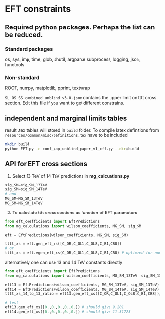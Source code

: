 # EFT constraints

## Required python packages. Perhaps the list can be reduced.
### Standard packages
os, sys, imp, time, glob, shutil, argparse
subprocess, logging, json, functools
### Non-standard
ROOT, numpy, matplotlib, pprint, textwrap


`SL_OS_SS_combined_unblind_v3.0.json` contains the upper limit on tttt cross section.
Edit this file if you want to get different constrains.

## independent and marginal limits tables
result .tex tables will stored in `build` folder. To compile latex definitions from `resources/common/misc/definitions.tex` have to be included
```bash
mkdir build
python EFT.py -c conf_4op_unblind_paper_v1_cff.py --dir=build
```

## API for EFT cross sections
1. Select 13 TeV of 14 TeV predictions in **mg_calcuations.py**
```python
sig_SM=sig_SM_13TeV
sig_SM=sig_SM_14TeV
# and
MG_SM=MG_SM_13TeV
MG_SM=MG_SM_14TeV
```

2. To calculate tttt cross sections as function of EFT parameters

```python
from eft_coefficients import EftPredictions
from mg_calculations import wilson_coefficients, MG_SM, sig_SM

eft = EftPredictions(wilson_coefficients, MG_SM, sig_SM)

tttt_xs = eft.gen_eft_xs([C_OR,C_OL1,C_OL8,C_B1,CB8])
# or
tttt_xs = eft.vgen_eft_xs(C_OR,C_OL1,C_OL8,C_B1,CB8) # optimzed for numpy
```
alternatively one can use 13 and 14 TeV constants directly
```python
from eft_coefficients import EftPredictions
from mg_calculations import wilson_coefficients, MG_SM_13TeV, sig_SM_13TeV, MG_SM_14TeV, sig_SM_14TeV

eft13 = EftPredictions(wilson_coefficients, MG_SM_13TeV, sig_SM_13TeV)
eft14 = EftPredictions(wilson_coefficients, MG_SM_14TeV, sig_SM_14TeV)
tttt_xs_14_to_13_ratio = eft13.gen_eft_xs([C_OR,C_OL1,C_OL8,C_B1,CB8])/eft14.gen_eft_xs([C_OR,C_OL1,C_OL8,C_B1,CB8])

# test
eft13.gen_eft_xs([0.,0.,0.,0.,0.]) # should give 9.201
eft14.gen_eft_xs([0.,0.,0.,0.,0.]) # should give 11.31723
```

